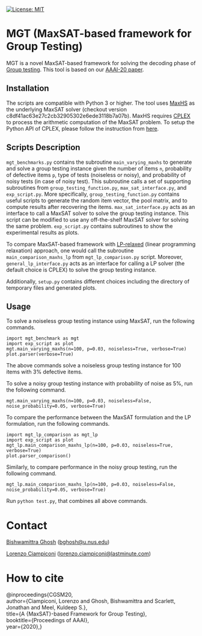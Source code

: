 [![License: MIT](https://img.shields.io/badge/License-MIT-yellow.svg)](https://opensource.org/licenses/MIT)

# MGT (MaxSAT-based framework for Group Testing)

MGT is a novel MaxSAT-based framework for solving the decoding phase of [Group testing](https://en.wikipedia.org/wiki/Group_testing). This tool is based on our [AAAI-20 paper](https://bishwamittra.github.io/publication/aaai_2020/AAAI-CiampiconiL.690.pdf).   

## Installation
The scripts are compatible with Python 3 or higher. 
The tool  uses [MaxHS](https://github.com/fbacchus/MaxHS) as the underlying MaxSAT solver (checkout version c8df41ac63e27c2cb32905302e6ede3118b7a07b).  MaxHS requires [CPLEX](https://www.ibm.com/support/pages/downloading-ibm-ilog-cplex-optimization-studio-v1290) to process the arithmetic computation of the MaxSAT problem.
To setup the Python API of CPLEX, please follow the instruction from [here](https://www.ibm.com/support/knowledgecenter/SSSA5P_12.7.0/ilog.odms.cplex.help/CPLEX/GettingStarted/topics/set_up/Python_setup.html).

## Scripts Description

``mgt_benchmarks.py`` contains the subroutine ``main_varying_maxhs`` to generate  and solve a group testing instance given the number of items `n`, probability of defective items `p`, type of tests (noiseless or noisy), and probability of noisy tests (in case of noisy test). This subroutine calls a set of supporting subroutines from ``group_testing_function.py``,  ``max_sat_interface.py``, and ``exp_script.py``. More specifically,  ``group_testing_function.py`` contains useful scripts to generate the random item vector, the pool matrix, and to compute results after recovering the items. ``max_sat_interface.py`` acts as an interface to call a MaxSAT solver to solve the group testing instance. This script can be modified to use any off-the-shelf MaxSAT solver for solving the same problem. ``exp_script.py`` contains subroutines to show the experimental results as plots. 

To compare MaxSAT-based framework with [LP-relaxed](https://ieeexplore.ieee.org/document/6288622) (linear programming relaxation) approach, one would call the subroutine ``main_comparison_maxhs_lp`` from ``mgt_lp_comparison.py`` script. Moreover, ``general_lp_interface.py`` acts as an interface for calling a LP solver (the default choice is CPLEX) to solve the group testing instance. 

Additionally, ``setup.py`` contains different choices including the directory of temporary files and generated plots.



## Usage

To solve a noiseless group testing instance using MaxSAT, run the following commands.
```
import mgt_benchmark as mgt
import exp_script as plot
mgt.main_varying_maxhs(n=100, p=0.03, noiseless=True, verbose=True)
plot.parser(verbose=True)
```
The above commands solve a noiseless group testing instance for 100 items with 3% defective items. 

To solve a noisy group testing instance with  probability of noise as 5%, run the following command.
```
mgt.main_varying_maxhs(n=100, p=0.03, noiseless=False, noise_probability=0.05, verbose=True)
```

To compare the performance between the  MaxSAT formulation and the LP formulation, run the following commands. 

```
import mgt_lp_comparison as mgt_lp
import exp_script as plot
mgt_lp.main_comparison_maxhs_lp(n=100, p=0.03, noiseless=True, verbose=True)
plot.parser_comparison()
```

Similarly, to compare performance in the noisy group testing, run the following command.
```
mgt_lp.main_comparison_maxhs_lp(n=100, p=0.03, noiseless=False, noise_probability=0.05, verbose=True)
```

Run   ``python test.py``, that combines all above commands. 


# Contact
[Bishwamittra Ghosh](https://bishwamittra.github.io/) (bghosh@u.nus.edu)

[Lorenzo Ciampiconi](https://github.com/LorenzoCiampiconi/) (lorenzo.ciampiconi@lastminute.com)


# How to cite
@inproceedings{CGSM20,<br />
author={Ciampiconi, Lorenzo and Ghosh, Bishwamittra and Scarlett, Jonathan and  Meel, Kuldeep S.},<br />
title={A {MaxSAT}-based Framework for Group Testing},<br />
booktitle={Proceedings of AAAI},<br />
year={2020},}
